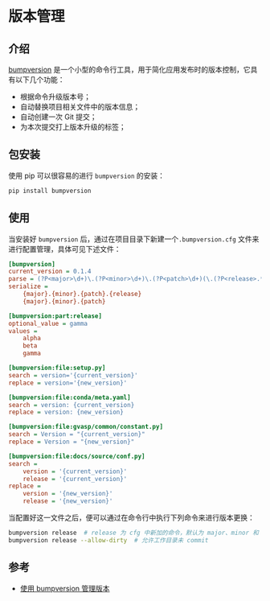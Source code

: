 # 版本管理

## 介绍

[bumpversion](https://github.com/c4urself/bump2version/#installation) 是一个小型的命令行工具，用于简化应用发布时的版本控制，它具有以下几个功能：

- 根据命令升级版本号；
- 自动替换项目相关文件中的版本信息；
- 自动创建一次 Git 提交；
- 为本次提交打上版本升级的标签；

## 包安装

使用 pip 可以很容易的进行 `bumpversion` 的安装：

```bash
pip install bumpversion
```

## 使用

当安装好 `bumpversion` 后，通过在项目目录下新建一个`.bumpversion.cfg` 文件来进行配置管理，具体可见下述文件：

```ini
[bumpversion]
current_version = 0.1.4
parse = (?P<major>\d+)\.(?P<minor>\d+)\.(?P<patch>\d+)(\.(?P<release>.*))?
serialize = 
	{major}.{minor}.{patch}.{release}
	{major}.{minor}.{patch}

[bumpversion:part:release]
optional_value = gamma
values = 
	alpha
	beta
	gamma

[bumpversion:file:setup.py]
search = version='{current_version}'
replace = version='{new_version}'

[bumpversion:file:conda/meta.yaml]
search = version: {current_version}
replace = version: {new_version}

[bumpversion:file:gvasp/common/constant.py]
search = Version = "{current_version}"
replace = Version = "{new_version}"

[bumpversion:file:docs/source/conf.py]
search =
	version = '{current_version}'
	release = '{current_version}'
replace =
	version = '{new_version}'
	release = '{new_version}'
```

当配置好这一文件之后，便可以通过在命令行中执行下列命令来进行版本更换：

```bash
bumpversion release  # release 为 cfg 中新加的命令，默认为 major、minor 和 patch
bumpversion release --allow-dirty  # 允许工作目录未 commit
```

## 参考

- [使用 bumpversion 管理版本](https://zhuanlan.zhihu.com/p/99505381)
